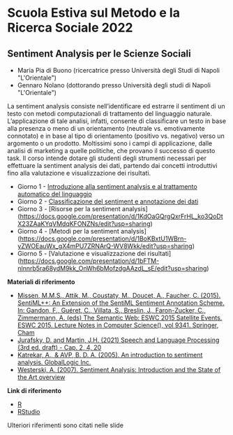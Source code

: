 # Scuola Estiva sul Metodo e la Ricerca Sociale 2022
## Sentiment Analysis per le Scienze Sociali

- Maria Pia di Buono (ricercatrice presso Università degli Studi di Napoli "L'Orientale")
- Gennaro Nolano (dottorando presso Università degli studi di Napoli "L'Orientale")

La sentiment analysis consiste nell’identificare ed estrarre il sentiment di un testo con metodi computazionali di trattamento del linguaggio naturale. L’applicazione di tale analisi, infatti, consente di classificare un testo in base alla presenza o meno di un orientamento (neutrale vs. emotivamente connotato) e in base al tipo di orientamento (positivo vs. negativo) verso un argomento o un prodotto.
Moltissimi sono i campi di applicazione, dalle analisi di marketing a quelle politiche, che provano il successo di questo task.
Il corso intende dotare gli studenti degli strumenti necessari per effettuare la sentiment analysis dei dati, partendo dai concetti introduttivi fino alla valutazione e visualizzazione dei risultati.

- Giorno 1 - [Introduzione alla sentiment analysis e al trattamento automatico del linguaggio](https://docs.google.com/presentation/d/1uDcHnvbvM4QGHYkKPKRFSmy1EH5GI8tDRoWn_UMGC9w/edit?usp=sharing)
- Giorno 2 - [Classificazione del sentiment e annotazione dei dati](https://docs.google.com/presentation/d/1csIlgzKOATb71MZoqy5aPS_W1O9uQ0qOZyi3mFbVc4Q/edit?usp=sharing)
- Giorno 3 - [Risorse per la sentiment analysis] (https://docs.google.com/presentation/d/1KdOaGQrgQxrFrHL_ko3QoDtX23ZAaKYqVMdqKFONZNs/edit?usp=sharing)
- Giorno 4 - [Metodi per la sentiment analysis] (https://docs.google.com/presentation/d/1BoKBxtU1WBrn-yZWOEauWx_gX4mPU7ZRNArQ-WV8Wkk/edit?usp=sharing)
- Giorno 5 - [Valutazione e visualizzazione dei risultati] (https://docs.google.com/presentation/d/1bFTM-nlnnrb5ra68ydM9kk_OnWh6bMofzdgAAzdL_sE/edit?usp=sharing)

**Materiali di riferimento**
- [Missen, M.M.S., Attik, M., Coustaty, M., Doucet, A., Faucher, C. (2015). SentiML++: An Extension of the SentiML Sentiment Annotation Scheme. In: Gandon, F., Guéret, C., Villata, S., Breslin, J., Faron-Zucker, C., Zimmermann, A. (eds) The Semantic Web: ESWC 2015 Satellite Events. ESWC 2015. Lecture Notes in Computer Science(), vol 9341. Springer, Cham](https://link.springer.com/chapter/10.1007/978-3-319-25639-9_18)
- [Jurafsky, D. and Martin, J.H. (2021) Speech and Language Processing (3rd ed. draft) - Cap. 2, 4, 20](https://web.stanford.edu/~jurafsky/slp3/)
- [Katrekar, A., & AVP, B. D. A. (2005). An introduction to sentiment analysis. GlobalLogic Inc.](https://www.globallogic.com/wp-content/uploads/2014/10/Introduction-to-Sentiment-Analysis.pdf)
- [Westerski, A. (2007). Sentiment Analysis: Introduction and the State of the Art overview](http://www.adamwesterski.com/wp-content/files/docsCursos/sentimentA_doc_TLAW.pdf)

**Link di riferimento**
- [R](https://cran.r-project.org/)
- [RStudio](https://www.rstudio.com/)

Ulteriori riferimenti sono citati nelle slide

